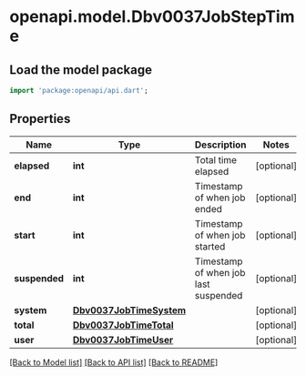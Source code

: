# openapi.model.Dbv0037JobStepTime

## Load the model package
```dart
import 'package:openapi/api.dart';
```

## Properties
Name | Type | Description | Notes
------------ | ------------- | ------------- | -------------
**elapsed** | **int** | Total time elapsed | [optional] 
**end** | **int** | Timestamp of when job ended | [optional] 
**start** | **int** | Timestamp of when job started | [optional] 
**suspended** | **int** | Timestamp of when job last suspended | [optional] 
**system** | [**Dbv0037JobTimeSystem**](Dbv0037JobTimeSystem.md) |  | [optional] 
**total** | [**Dbv0037JobTimeTotal**](Dbv0037JobTimeTotal.md) |  | [optional] 
**user** | [**Dbv0037JobTimeUser**](Dbv0037JobTimeUser.md) |  | [optional] 

[[Back to Model list]](../README.md#documentation-for-models) [[Back to API list]](../README.md#documentation-for-api-endpoints) [[Back to README]](../README.md)


